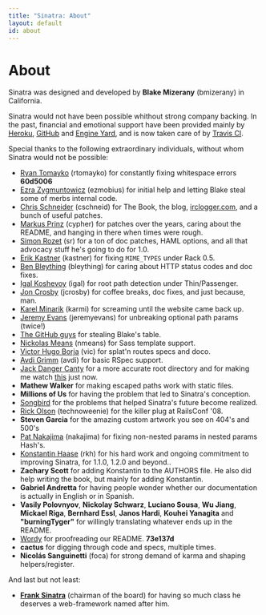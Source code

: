 ```yaml
---
title: "Sinatra: About"
layout: default
id: about
---
```


About
=====

Sinatra was designed and developed by __Blake Mizerany__ (bmizerany) in
California.

Sinatra would not have been possible whithout strong company backing.
In the past, financial and emotional support have been provided mainly by
[Heroku](http://heroku.com), [GitHub](http://github.com) and
[Engine Yard](http://www.engineyard.com/), and is now taken care of by
[Travis CI](http://travis-ci.com/).

Special thanks to the following extraordinary individuals, without whom
Sinatra would not be possible:

* [Ryan Tomayko](http://tomayko.com/about) (rtomayko) for constantly fixing
  whitespace errors __60d5006__
* [Ezra Zygmuntowicz](http://brainspl.at/) (ezmobius) for initial help and
  letting Blake steal some of merbs internal code.
* [Chris Schneider](http://gittr.com) (cschneid) for The Book, the blog,
  [irclogger.com](http://irclogger.com/sinatra/), and a bunch of useful
  patches.
* [Markus Prinz](http://nuclearsquid.com/) (cypher) for patches over the
  years, caring about the README, and hanging in there when times were rough.
* [Simon Rozet](http://atonie.org/) (sr) for a ton of doc patches, HAML options,
  and all that advocacy stuff he's going to do for 1.0.
* [Erik Kastner](http://metaatem.net/) (kastner) for fixing `MIME_TYPES` under
  Rack 0.5.
* [Ben Bleything](http://blog.bleything.net/) (bleything) for caring about HTTP
  status codes and doc fixes.
* [Igal Koshevoy](http://twitter.com/igalko) (igal) for root path detection under
  Thin/Passenger.
* [Jon Crosby](http://joncrosby.me/) (jcrosby) for coffee breaks, doc fixes, and
  just because, man.
* [Karel Minarik](http://github.com/karmi) (karmi) for screaming until the
  website came back up.
* [Jeremy Evans](http://code.jeremyevans.net/) (jeremyevans) for unbreaking
  optional path params (twice!)
* [The GitHub guys](http://github.com/) for stealing Blake's table.
* [Nickolas Means](http://nmeans.org/) (nmeans) for Sass template support.
* [Victor Hugo Borja](http://github.com/vic) (vic) for splat'n routes specs and
  doco.
* [Avdi Grimm](http://avdi.org/) (avdi) for basic RSpec support.
* [Jack Danger Canty](http://6brand.com/) for a more accurate root directory
  and for making me watch [this](http://www.youtube.com/watch?v=ueaHLHgskkw) just
  now.
* **Mathew Walker** for making escaped paths work with static files.
* **Millions of Us** for having the problem that led to Sinatra's conception.
* [Songbird](http://getsongbird.com/) for the problems that helped Sinatra's
  future become realized.
* [Rick Olson](http://techno-weenie.net/) (technoweenie) for the killer plug
  at RailsConf '08.
* **Steven Garcia** for the amazing custom artwork you see on 404's and 500's
* [Pat Nakajima](http://patnakajima.com/) (nakajima) for fixing non-nested
  params in nested params Hash's.
* [Konstantin Haase](http://rkh.im) (rkh) for his hard work and ongoing
  commitment to improving Sinatra, for 1.1.0, 1.2.0 and beyond..
* **Zachary Scott** for adding Konstantin to the AUTHORS file. He also did help
  writing the book, but mainly for adding Konstantin.
* **Gabriel Andretta** for having people wonder whether our documentation is
  actually in English or in Spanish.
* **Vasily Polovnyov**, **Nickolay Schwarz**, **Luciano Sousa**, **Wu Jiang**,
  **Mickael Riga**, **Bernhard Essl**, **Janos Hardi**, **Kouhei Yanagita** and
  **"burningTyger"** for willingly translating whatever ends up in the README.
* [Wordy](http://www.wordy.com/) for proofreading our README. **73e137d**
* **cactus** for digging through code and specs, multiple times.
* **Nicolás Sanguinetti** (foca) for strong demand of karma and shaping
  helpers/register.

And last but not least:

* **[Frank Sinatra](http://www.sinatra.com/)** (chairman of the board) for having so much class he
  deserves a web-framework named after him.
